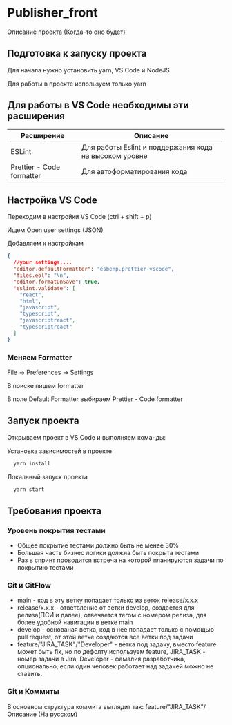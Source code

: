 # Publisher_front

Описание проекта (Когда-то оно будет)

## Подготовка к запуску проекта

Для начала нужно установить yarn, VS Code и NodeJS

Для работы в проекте используем только yarn

## Для работы в VS Code необходимы эти расширения

| Расширение                | Описание                                               |
| ------------------------- | ------------------------------------------------------ |
| ESLint                    | Для работы Eslint и поддержания кода на высоком уровне |
| Prettier - Code formatter | Для автоформатирования кода                            |

## Настройка VS Code

Переходим в настройки VS Code (ctrl + shift + p)

Ищем Open user settings (JSON)

Добавляем к настройкам

```json
{
  //your settings....
  "editor.defaultFormatter": "esbenp.prettier-vscode",
  "files.eol": "\n",
  "editor.formatOnSave": true,
  "eslint.validate": [
    "react",
    "html",
    "javascript",
    "typescript",
    "javascriptreact",
    "typescriptreact"
  ]
}
```

### Меняем Formatter

File -> Preferences -> Settings

В поиске пишем formatter

В поле Default Formatter выбираем Prettier - Code formatter

## Запуск проекта

Открываем проект в VS Code и выполняем команды:

Установка зависимостей в проекте

```bash
  yarn install
```

Локальный запуск проекта

```bash
  yarn start
```

## Требования проекта

### Уровень покрытия тестами

- Общее покрытие тестами должно быть не менее 30%
- Большая часть бизнес логики должна быть покрыта тестами
- Раз в спринт проводится встреча на которой планируются задачи по покрытию тестами

### Git и GitFlow

- main - код в эту ветку попадает только из веток release/x.x.x
- release/x.x.x - ответвление от ветки develop, создается для релиза(ПСИ и далее), отвечается тегом с номером релиза, для более удобной навигации в ветке main
- develop - основаная ветка, код в нее попадает только с помощью pull request, от этой ветке создаются все ветки под задачи
- feature/"JIRA_TASK"/"Developer" - ветка под задачу, вместо feature может быть fix, но по дефолту используем feature, JIRA_TASK - номер задачи в Jira, Developer - фамалия разработчика, опционально, если один человек работает над задачей можно не ставить.

### Git и Коммиты

В основном структура коммита выглядит так: feature/"JIRA_TASK"/Описание (На русском)
